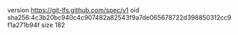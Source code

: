 version https://git-lfs.github.com/spec/v1
oid sha256:4c3b20bc940c4c907482a82543f9a7de065678722d398850312cc9f1a271b94f
size 182
